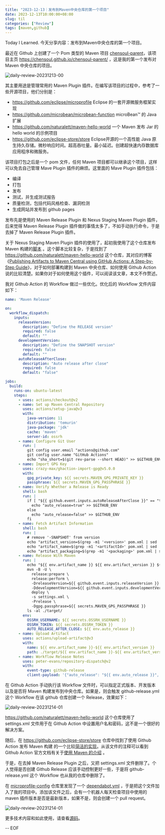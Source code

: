 ```yaml
---
title: "2023-12-13｜发布到Maven中央仓库的第一个项目"
date: 2023-12-13T10:00:00+08:00
slug: til
categories: ["Review"]
tags: [maven,github]
---
```


Today I Learned. 今天分享内容：发布到Maven中央仓库的第一个项目。



最近在 Github 上创建了一个 Pom 类型的 Maven 项目 [chensoul-parent](https://github.com/chensoul/chensoul-parent/)，该项目主页 https://chensoul.github.io/chensoul-parent/ ，这是我的第一个发布对Maven 中央仓库的项目。

![daily-review-20231213-00](https://chensoul.oss-cn-hangzhou.aliyuncs.com/images/daily-review-20231213-00.png)



其主要用途是管理常用的 Maven Plugin 插件。在编写该项目的过程中，参考了一些开源项目，他们分别是：

- https://github.com/eclipse/microprofile Eclipse 的一套开源微服务框架实现
- https://github.com/microbean/microbean-function microBean™ 的 Java 扩展
- https://github.com/naturalett/maven-hello-world 一个 Maven 发布 Jar 的 hello world 的示例项目
- https://github.com/eclipse-store/store Eclipse开源的一个高性能 Java 原生持久存储。微秒响应时间。超高吞吐量。最小延迟。创建超快速内存数据库应用程序和微服务。

该项目打包之后是一个 pom 文件，任何 Maven 项目都可以继承这个项目，这样可以免去自己管理 Mave Plugin 插件的麻烦。这里面的 Mave Plugin 插件包括：

- 编译
- 打包
- 发布
- 测试，并生成测试报告
- 质量检测，包括代码风格检查、漏洞检测
- 生成网站并发布到 github pages



发布先是使用的 Maven Release Plugin 和 Nexus Staging Maven Plugin 插件，后来觉得 Maven Release Plugin 插件做的事情太多了，不如手动执行命令，于是去掉了 Maven Release Plugin 插件。



关于 Nexus Staging Maven Plugin 插件的使用了，起初我使用了这个仓库发布 Maven 构建的[脚本](https://github.com/microbean/microbean-function/blob/main/.github/workflows/mvn-release-prepare-perform.yaml) 。这个脚本比较复杂，于是找到了 https://github.com/naturalett/maven-hello-world 这个仓库，其对应的博客 《[Publishing Artifacts to Maven Central using GitHub Actions: A Step-by-Step Guide](https://itnext.io/publishing-artifacts-to-maven-central-using-github-actions-a-step-by-step-guide-fd65ef075fd4)》，对于如何部署构建到 Maven 中央仓库、如何使用 Github Action 说的比较清楚。如果你对于如何使用这个插件，可以阅读该文章，本文不作赘述。



我对 Github Action 的 Workflow 做过一些优化。优化后的 Workflow 文件内容如下：

```yml
name: 'Maven Release'

on:
  workflow_dispatch:
    inputs:
      releaseVersion:
        description: "Define the RELEASE version"
        required: false
        default: ""
      developmentVersion:
        description: "Define the SNAPSHOT version"
        required: false
        default: ""
      autoReleaseAfterClose:
        description: "Auto release after close"
        required: false
        default: "false"

jobs:
  build:
    runs-on: ubuntu-latest
    steps:
      - uses: actions/checkout@v2
      - name: Set up Maven Central Repository
        uses: actions/setup-java@v3
        with:
          java-version: 11
          distribution: 'temurin'
          java-package: 'jdk'
          cache: 'maven'
          server-id: ossrh
      - name: Configure Git User
        run: |
          git config user.email "actions@github.com"
          git config user.name "GitHub Actions"
          echo "sha_short=$(git rev-parse --short HEAD)" >> $GITHUB_ENV
      - name: Import GPG Key
        uses: crazy-max/ghaction-import-gpg@v5.0.0
        with:
          gpg_private_key: ${{ secrets.MAVEN_GPG_PRIVATE_KEY }}
          passphrase: ${{ secrets.MAVEN_GPG_PASSPHRASE }}
      - name: Verify Whether a Release is Ready
        shell: bash
        run: |
          if [ "${{ github.event.inputs.autoReleaseAfterClose }}" == "true" ] ; then
            echo "auto_release=true" >> $GITHUB_ENV
          else
            echo "auto_release=false" >> $GITHUB_ENV
          fi
      - name: Fetch Artifact Information
        shell: bash
        run: |
          # remove '-SNAPSHOT' from version
          echo "artifact_version=$(grep -m1 '<version>' pom.xml | sed 's/.*<version>\([^<]*\)<\/version>.*/\1/' | sed 's/-SNAPSHOT$//')" >> "$GITHUB_ENV"
          echo "artifact_name=$(grep -m1 '<artifactId>' pom.xml | sed 's/.*<artifactId>\([^<]*\)<\/artifactId>.*/\1/')" >> "$GITHUB_ENV"
          echo "artifact_packaging=$(grep -m1 '<packaging>' pom.xml | sed 's/.*<packaging>\([^<]*\)<\/packaging>.*/\1/')" >> "$GITHUB_ENV"
      - name: Release With Maven
        run: |
          echo "${{ env.artifact_name }} ${{ env.artifact_version }} ${{ env.artifact_packaging }}"
          mvn -B -U \
            release:prepare \
            release:perform \
            -DreleaseVersion=${{ github.event.inputs.releaseVersion }} \
            -DdevelopmentVersion=${{ github.event.inputs.developmentVersion }} \
            deploy \
            -s settings.xml \
            -Prelease \
            -Dgpg.passphrase=${{ secrets.MAVEN_GPG_PASSPHRASE }}
          ls -al ./target/
        env:
          OSSRH_USERNAME: ${{ secrets.OSSRH_USERNAME }}
          OSSRH_TOKEN: ${{ secrets.OSSRH_TOKEN }}
          AUTO_RELEASE_AFTER_CLOSE: ${{ env.auto_release }}
      - name: Upload Artifact
        uses: actions/upload-artifact@v3
        with:
          name: ${{ env.artifact_name }}-${{ env.artifact_version }}
          path: ./target/${{ env.artifact_name }}-${{ env.artifact_version }}.${{ env.artifact_packaging }}
      - name: Workflow Release Notes
        uses: peter-evans/repository-dispatch@v2
        with:
          event-type: github-release
          client-payload: '{"auto_release": "${{ env.auto_release }}", "artifact": "${{ env.artifact_name }}-${{ env.artifact_version }}"}'
```

在 Github Action 手动执行该 Workflow 文件时，可以指定正式版本、开发版本以及是否将 Maven 构建发布到中央仓库。如果是，则会触发 github-release.yml 这个 Workflow 在该 github 仓库创建一个 Release，效果如下：

![daily-review-20231214-01](https://chensoul.oss-cn-hangzhou.aliyuncs.com/images/daily-review-20231213-01.png)

 https://github.com/naturalett/maven-hello-world  这个仓库使用了 settings.xml 文件用于在 Github Action 中设置用户名和密码，这不是一个很好的解决方案。

随后，在 https://github.com/eclipse-store/store 仓库中找到了使用 Github Action 发布 Maven 构建 的一个比较[简洁的实现](https://github.com/eclipse-store/store/blob/main/.github/workflows/maven_release.yml)。从该文件的注释可以看到Github Action 官方文档有关于[使用 Maven 的介绍](https://github.com/actions/setup-java/blob/main/docs/advanced-usage.md#apache-maven-with-a-settings-path) 。

于是，在去掉 Maven Release Plugin 之后，又把 settings.xml 文件删除了。个人觉得是否创建 Github Release 应该手动控制更好一些，于是将 github-release.yml 这个 Workflow 也从我的仓库中删除了。



在 [microprofile-config](https://github.com/eclipse/microprofile-config) 仓库里发现了一个 [dependabot.yml](https://github.com/eclipse/microprofile-config/blob/main/.github/dependabot.yml) ，于是把这个文件加入了我的项目中。添加该文件之后，会有一个机器人每天检查项目中使用的 maven 插件版本是否是最新版本，如果不是，则会创建一个 pull request。

![daily-review-20231214-01](https://chensoul.oss-cn-hangzhou.aliyuncs.com/images/daily-review-20231213-02.png)

更多技术内容和如此使用，请查看[源码](https://github.com/chensoul/chensoul-parent/blob/main/pom.xml)。



-- EOF
